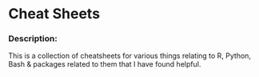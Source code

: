 # Cheat Sheets
### Description:
This is a collection of cheatsheets for various things relating to R, Python, Bash & packages related to them that I have found helpful.
